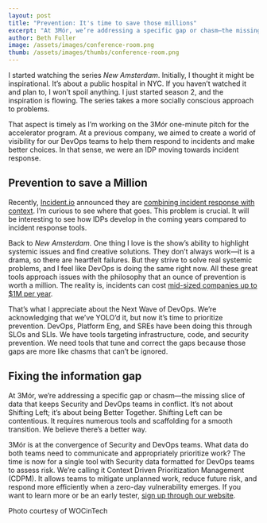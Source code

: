 ```yaml
---
layout: post
title: "Prevention: It's time to save those millions"
excerpt: "At 3Mór, we’re addressing a specific gap or chasm—the missing slice of data that keeps Security and DevOps teams in conflict. It’s not about Shifting Left; it’s about being Better Together. Shifting Left can be contentious. It requires numerous tools and scaffolding for a smooth transition. We believe there’s a better way."
author: Beth Fuller
image: /assets/images/conference-room.png
thumb: /assets/images/thumbs/conference-room.png
---
```


I started watching the series *New Amsterdam*. Initially, I thought it might be inspirational. It’s about a public hospital in NYC. If you haven’t watched it and plan to, I won’t spoil anything. I just started season 2, and the inspiration is flowing. The series takes a more socially conscious approach to problems.

That aspect is timely as I’m working on the 3Mór one-minute pitch for the accelerator program. At a previous company, we aimed to create a world of visibility for our DevOps teams to help them respond to incidents and make better choices. In that sense, we were an IDP moving towards incident response.

## Prevention to save a Million

Recently, [Incident.io](http://Incident.io) announced they are [combining incident response with context](https://incident.io/blog/a-new-era-for-catalog). I’m curious to see where that goes. This problem is crucial. It will be interesting to see how IDPs develop in the coming years compared to incident response tools.

Back to *New Amsterdam*. One thing I love is the show’s ability to highlight systemic issues and find creative solutions. They don’t always work—it is a drama, so there are heartfelt failures. But they strive to solve real systemic problems, and I feel like DevOps is doing the same right now. All these great tools approach issues with the philosophy that an ounce of prevention is worth a million. The reality is, incidents can cost [mid-sized companies up to $1M per year](https://devops.com/real-cost-downtime/).

That’s what I appreciate about the Next Wave of DevOps. We’re acknowledging that we’ve YOLO’d it, but now it’s time to prioritize prevention. DevOps, Platform Eng, and SREs have been doing this through SLOs and SLIs. We have tools targeting infrastructure, code, and security prevention. We need tools that tune and correct the gaps because those gaps are more like chasms that can’t be ignored.

## Fixing the information gap

At 3Mór, we’re addressing a specific gap or chasm—the missing slice of data that keeps Security and DevOps teams in conflict. It’s not about Shifting Left; it’s about being Better Together. Shifting Left can be contentious. It requires numerous tools and scaffolding for a smooth transition. We believe there’s a better way.

3Mór is at the convergence of Security and DevOps teams. What data do both teams need to communicate and appropriately prioritize work? The time is now for a single tool with Security data formatted for DevOps teams to assess risk. We’re calling it Context Driven Prioritization Management (CDPM). It allows teams to mitigate unplanned work, reduce future risk, and respond more efficiently when a zero-day vulnerability emerges. If you want to learn more or be an early tester, [sign up through our website](https://3mor.io/).

Photo courtesy of WOCinTech
